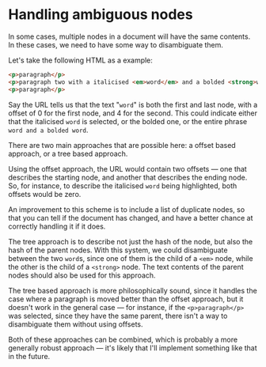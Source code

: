 # Handling ambiguous nodes

In some cases, multiple nodes in a document will have the same contents. In these cases, we need to have some way to disambiguate them.

Let's take the following HTML as a example:

```html
<p>paragraph</p>
<p>paragraph two with a italicised <em>word</em> and a bolded <strong>word</strong></p>
<p>paragraph</p>
```

Say the URL tells us that the text "`word`" is both the first and last node, with a offset of 0 for the first node, and 4 for the second. This could indicate either that the italicised `word` is selected, or the bolded one, or the entire phrase `word and a bolded word`.

There are two main approaches that are possible here: a offset based approach, or a tree based approach.

Using the offset approach, the URL would contain two offsets — one that describes the starting node, and another that describes the ending node. So, for instance, to describe the italicised `word` being highlighted, both offsets would be zero.

An improvement to this scheme is to include a list of duplicate nodes, so that you can tell if the document has changed, and have a better chance at correctly handling it if it does.

The tree approach is to describe not just the hash of the node, but also the hash of the parent nodes. With this system, we could disambiguate between the two `word`s, since one of them is the child of a `<em>` node, while the other is the child of a `<strong>` node. The text contents of the parent nodes should also be used for this approach.

The tree based approach is more philosophically sound, since it handles the case where a paragraph is moved better than the offset approach, but it doesn't work in the general case — for instance, if the `<p>paragraph</p>` was selected, since they have the same parent, there isn't a way to disambiguate them without using offsets.

Both of these approaches can be combined, which is probably a more generally robust approach — it's likely that I'll implement something like that in the future.
